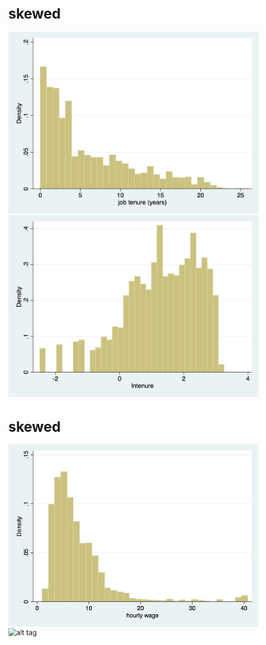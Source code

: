 # skewed
![alt tag](tenure.jpg)
![alt tag](lntenure.jpg)

# skewed
![alt tag](wage.jpg)
![alt tag](lnwagee.jpg)
